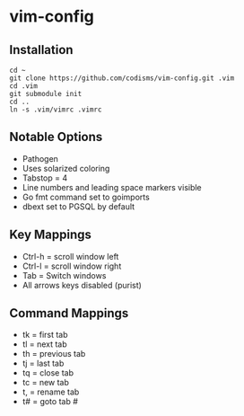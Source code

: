 # vim-config

## Installation
```
cd ~
git clone https://github.com/codisms/vim-config.git .vim
cd .vim
git submodule init
cd ..
ln -s .vim/vimrc .vimrc
```

## Notable Options
* Pathogen
* Uses solarized coloring
* Tabstop = 4
* Line numbers and leading space markers visible
* Go fmt command set to goimports
* dbext set to PGSQL by default

## Key Mappings
* Ctrl-h = scroll window left
* Ctrl-l = scroll window right
* Tab = Switch windows
* All arrows keys disabled (purist)

## Command Mappings
* tk = first tab
* tl = next tab
* th = previous tab
* tj = last tab
* tq = close tab
* tc = new tab
* t, = rename tab
* t# = goto tab #

